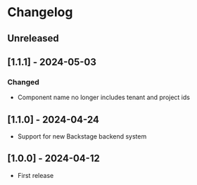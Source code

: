 # Changelog

## Unreleased

## [1.1.1] - 2024-05-03

### Changed

- Component name no longer includes tenant and project ids

## [1.1.0] - 2024-04-24

- Support for new Backstage backend system

## [1.0.0] - 2024-04-12

- First release
